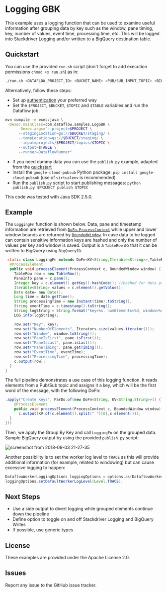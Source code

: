 # Logging GBK

This example uses a logging function that can be used to examine useful information after grouping data by key such as the window, pane timing, key, number of values, event time, processing time, etc. This will be logged into Stackdriver Logging and/or written to a BigQuery destination table.

## Quickstart

You can use the provided `run.sh` script (don't forget to add execution permissions `chmod +x run.sh`) as in:
``` bash
./run.sh <DATAFLOW_PROJECT_ID> <BUCKET_NAME> <PUB/SUB_INPUT_TOPIC> <BIGQUERY_PROJECT_ID:DATASET.TABLE>
```

Alternatively, follow these steps:
* Set up [authentication](https://cloud.google.com/docs/authentication/) your preferred way 
* Set the `$PROJECT`, `$BUCKET`, `$TOPIC` and `$TABLE` variables and run the Dataflow job:
``` bash
mvn compile -e exec:java \
 -Dexec.mainClass=com.dataflow.samples.LogGBK \
      -Dexec.args="--project=$PROJECT \
      --stagingLocation=gs://$BUCKET/staging/ \
      --tempLocation=gs://$BUCKET/staging/ \
      --input=projects/$PROJECT/topics/$TOPIC \
      --output=$TABLE \
      --runner=DataflowRunner"
```
* If you need dummy data you can use the `publish.py` example, adapted from the [quickstart](https://cloud.google.com/pubsub/docs/quickstart-client-libraries#pubsub-client-libraries-python)
* Install the `google-cloud-pubsub` Python package: `pip install google-cloud-pubsub` (use of `virtualenv` is recommended)
* Run the `publish.py` script to start publishing messages: `python publish.py $PROJECT publish $TOPIC`

This code was tested with Java SDK 2.5.0.

## Example

The `LoggingFn` function is shown below. Data, pane and timestamp information are retrieved from [`DoFn.ProcessContext`](https://beam.apache.org/documentation/sdks/javadoc/2.5.0/org/apache/beam/sdk/transforms/DoFn.ProcessContext.html) while upper and lower window bounds are returned by [`BoundedWindow`](https://beam.apache.org/documentation/sdks/javadoc/2.5.0/org/apache/beam/sdk/transforms/windowing/BoundedWindow.html). In case data to be logged can contain sensitive information keys are hashed and only the number of values per key and window is saved. Output is a `TableRow` so that it can be written to BigQuery using `BigQueryIO`.

```java
 static class LoggingFn extends DoFn<KV<String,Iterable<String>>,TableRow> {
  @ProcessElement
  public void processElement(ProcessContext c, BoundedWindow window) {
    TableRow row = new TableRow();
    PaneInfo pane = c.pane();
    Integer key = c.element().getKey().hashCode(); //hashed for data privacy
    Iterable<String> values = c.element().getValue();
    Date date= new Date();
    Long time = date.getTime();
    String processingTime = new Instant(time).toString();
    String eventTime = c.timestamp().toString();
    String logString = String.format("key=%s, numElements=%d, window=%s, Pane: [isFirst=%s, isLast=%s, timing=%s], eventTime=%s, processingTime=%s", key, Iterators.size(values.iterator()), window.toString(), pane.isFirst(), pane.isLast(), pane.getTiming(), eventTime, processingTime);
    LOG.info(logString);

    row.set("Key", key);
    row.set("NumberOfElements", Iterators.size(values.iterator()));
    row.set("Window", window.toString());              
    row.set("PaneIsFirst", pane.isFirst());
    row.set("PaneIsLast", pane.isLast());
    row.set("PaneTiming", pane.getTiming());
    row.set("EventTime", eventTime);
    row.set("ProcessingTime", processingTime);
    c.output(row);
  }
}
```

The full pipeline demonstrates a use case of this logging function. It reads elements from a Pub/Sub topic and assigns it a key, which will be the first word of the message, with the following DoFn:

```java
.apply("Create Keys", ParDo.of(new DoFn<String, KV<String,String>>() {
    @ProcessElement
    public void processElement(ProcessContext c, BoundedWindow window) {
      c.output(KV.of(c.element().split(" ")[0],c.element()));
  }
}))
```

Then, we apply the Group By Key and call `LoggingFn` on the grouped data. Sample BigQuery output by using the provided `publish.py` script:

![screenshot from 2018-09-03 21-27-35](https://user-images.githubusercontent.com/29493411/44999848-8bde8d80-afc0-11e8-8e65-0be3c62dc8ec.png)

Another possibility is to set the worker log level to `TRACE` as this will provide additional information (for example, related to windowing) but can cause excessive logging to happen:

```java
DataflowWorkerLoggingOptions loggingOptions = options.as(DataflowWorkerLoggingOptions.class);
loggingOptions.setDefaultWorkerLogLevel(Level.TRACE);
```

## Next Steps

* Use a side output to divert logging while grouped elements continue down the pipeline
* Define option to toggle on and off Stackdriver Logging and BigQuery Writes
* If possible, use generic types

## License

These examples are provided under the Apache License 2.0.

## Issues

Report any issue to the GitHub issue tracker.
